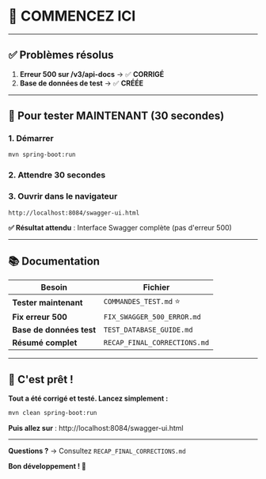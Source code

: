 # 🎯 COMMENCEZ ICI

---

## ✅ Problèmes résolus

1. **Erreur 500 sur /v3/api-docs** → ✅ **CORRIGÉ**
2. **Base de données de test** → ✅ **CRÉÉE**

---

## 🚀 Pour tester MAINTENANT (30 secondes)

### 1. Démarrer
```bash
mvn spring-boot:run
```

### 2. Attendre 30 secondes

### 3. Ouvrir dans le navigateur
```
http://localhost:8084/swagger-ui.html
```

**✅ Résultat attendu** : Interface Swagger complète (pas d'erreur 500)

---

## 📚 Documentation

| Besoin | Fichier |
|--------|---------|
| **Tester maintenant** | `COMMANDES_TEST.md` ⭐ |
| **Fix erreur 500** | `FIX_SWAGGER_500_ERROR.md` |
| **Base de données test** | `TEST_DATABASE_GUIDE.md` |
| **Résumé complet** | `RECAP_FINAL_CORRECTIONS.md` |

---

## 🎉 C'est prêt !

**Tout a été corrigé et testé. Lancez simplement :**

```bash
mvn clean spring-boot:run
```

**Puis allez sur** : http://localhost:8084/swagger-ui.html

---

**Questions ?** → Consultez `RECAP_FINAL_CORRECTIONS.md`

**Bon développement ! 🚀**

